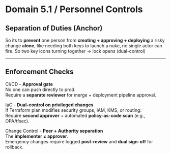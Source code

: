 # Domain 5.1 / Personnel Controls

## Separation of Duties (Anchor)
So its to **prevent** one person from **creating + approving + deploying** a risky change **alone**, like needing both keys to launch a nuke, no single actor can fire. So two key icons turning together → lock opens (dual-control)

---

## Enforcement Checks

CI/CD - **Approval gate**  
No one can push directly to prod.  
Require a **separate reviewer** for merge + deployment pipeline approval.

IaC - **Dual-control on privileged changes**  
If Terraform plan modifies security groups, IAM, KMS, or routing:  
Require **second approver** + automated **policy-as-code scan** (e.g., OPA/tfsec).

Change Control - **Peer + Authority separation**  
The **implementer ≠ approver**.  
Emergency changes require logged **post-review** and **dual sign-off** for rollback.
